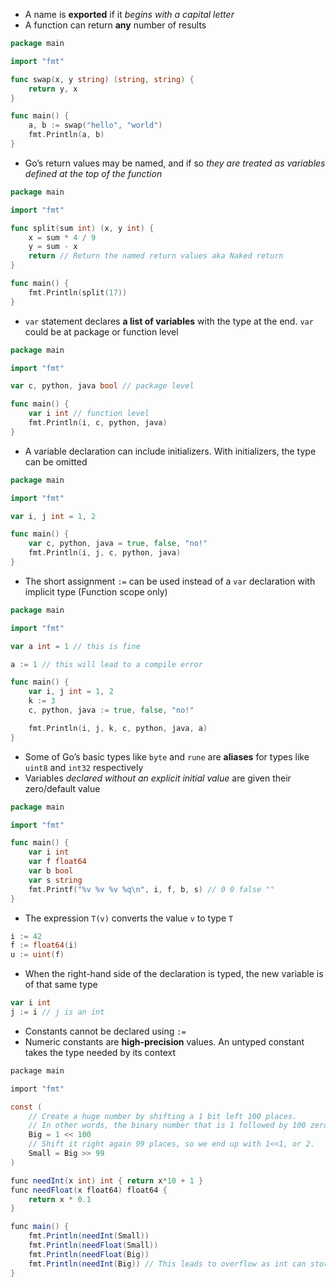 - A name is **exported** if it *begins with a capital letter*
- A function can return **any**  number of results

```go
package main

import "fmt"

func swap(x, y string) (string, string) {
	return y, x
}

func main() {
	a, b := swap("hello", "world")
	fmt.Println(a, b)
}

```

- Go’s return values may be named, and if so *they are treated as variables defined at the top of the function*

```go
package main

import "fmt"

func split(sum int) (x, y int) {
	x = sum * 4 / 9
	y = sum - x
	return // Return the named return values aka Naked return
}

func main() {
	fmt.Println(split(17))
}

```

- `var` statement declares **a list of variables** with the type at the end. `var` could be at package or function level

```go
package main

import "fmt"

var c, python, java bool // package level

func main() {
	var i int // function level
	fmt.Println(i, c, python, java)
}

```

- A variable declaration can include initializers. With initializers, the type can be omitted

```go
package main

import "fmt"

var i, j int = 1, 2

func main() {
	var c, python, java = true, false, "no!"
	fmt.Println(i, j, c, python, java)
}

```

- The short assignment `:=` can be used instead of a `var` declaration with implicit type (Function scope only)

```go
package main

import "fmt"

var a int = 1 // this is fine

a := 1 // this will lead to a compile error

func main() {
	var i, j int = 1, 2
	k := 3
	c, python, java := true, false, "no!"

	fmt.Println(i, j, k, c, python, java, a)
}

```

- Some of Go’s basic types like `byte` and `rune` are **aliases** for types like `uint8` and `int32` respectively
- Variables *declared without an explicit initial value* are given their zero/default value

```go
package main

import "fmt"

func main() {
	var i int
	var f float64
	var b bool
	var s string
	fmt.Printf("%v %v %v %q\n", i, f, b, s) // 0 0 false ""
}
```

- The expression `T(v)` converts the value `v` to type `T`

```go
i := 42
f := float64(i)
u := uint(f)
```

- When the right-hand side of the declaration is typed, the new variable is of that same type

```go
var i int
j := i // j is an int
```

- Constants cannot be declared using `:=`
- Numeric constants are **high-precision** values. An untyped constant takes the type needed by its context

```cs
package main

import "fmt"

const (
	// Create a huge number by shifting a 1 bit left 100 places.
	// In other words, the binary number that is 1 followed by 100 zeroes.
	Big = 1 << 100
	// Shift it right again 99 places, so we end up with 1<<1, or 2.
	Small = Big >> 99
)

func needInt(x int) int { return x*10 + 1 }
func needFloat(x float64) float64 {
	return x * 0.1
}

func main() {
	fmt.Println(needInt(Small))
	fmt.Println(needFloat(Small))
	fmt.Println(needFloat(Big))
	fmt.Println(needInt(Big)) // This leads to overflow as int can store at max 64-bit integer
}

```